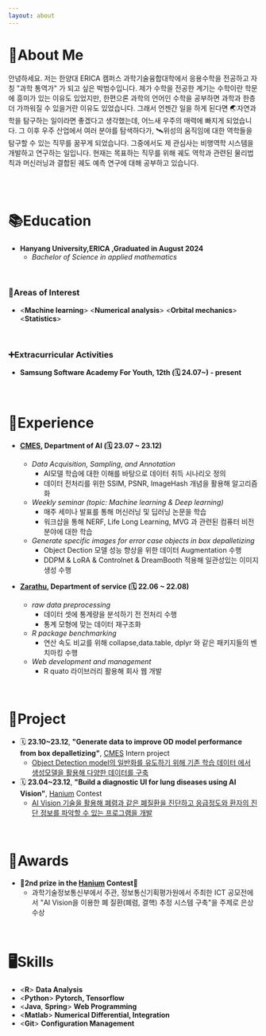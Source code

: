 ```yaml
---
layout: about 
---
```


# 🔎About Me


안녕하세요. 저는 한양대 ERICA 캠퍼스 과학기술융합대학에서 응용수학을 전공하고 자칭 "과학 통역가" 가 되고 싶은 박범수입니다. 
제가 수학을 전공한 계기는 수학이란 학문에 흥미가 있는 이유도 있었지만, 한편으론 과학의 언어인 수학을 공부하면 과학과 한층 더 가까워질 수 있을거란 이유도 있었습니다. 
그래서 언젠간 일을 하게 된다면 🌏자연과학을 탐구하는 일이라면 좋겠다고 생각했는데, 어느새 우주의 매력에 빠지게 되었습니다.
그 이후 우주 산업에서 여러 분야를 탐색하다가, 🛰️위성의 움직임에 대한 역학들을 탐구할 수 있는 직무를 꿈꾸게 되었습니다. 그중에서도 제 관심사는 비행역학 시스템을 개발하고 연구하는 일입니다.
현재는 목표하는 직무를 위해 궤도 역학과 관련된 물리법칙과 머신러닝과 결합된 궤도 예측 연구에 대해 공부하고 있습니다. 

<br/>


<br/>

# 📚Education
* **Hanyang University,ERICA ,Graduated in August 2024**
   * *Bachelor of Science in applied mathematics*

<br/>

### 📍Areas of Interest

 * <**Machine learning**> <**Numerical analysis**>  <**Orbital mechanics**>  <**Statistics**>


<br/>

### ➕Extracurricular Activities
* **Samsung Software Academy For Youth, 12th (🗓 24.07~) - present**

<br/>

# 🐥Experience
* **[CMES](https://www.cmesrobotics.ai/), Department of AI (🗓 23.07 ~ 23.12)**
  * *Data Acquisition, Sampling, and Annotation*
    * AI모델 학습에 대한 이해를 바탕으로 데이터 취득 시나리오 정의
    * 데이터 전처리를 위한 SSIM, PSNR, ImageHash 개념을 활용해 알고리즘화
  * *Weekly seminar (topic: Machine learning & Deep learning)*
    * 매주 세미나 발표를 통해 머신러닝 및 딥러닝 논문을 학습
    * 워크샵을 통해 NERF, Life Long Learning, MVG 과 관련된 컴퓨터 비전 분야에 대한 학습
  * *Generate specific images for error case objects in box depalletizing*
    * Object Dection 모델 성능 향상을 위한 데이터 Augmentation 수행
    * DDPM & LoRA & Controlnet & DreamBooth 적용해 일관성있는 이미지 생성 수행

* **[Zarathu](https://www.zarathu.com/), Department of service (🗓 22.06 ~ 22.08)**
  * *raw data preprocessing*
    * 데이터 셋에 통계량을 분석하기 전 전처리 수행
    * 통계 모형에 맞는 데이터 재구조화
  * *R package benchmarking*
    * 연산 속도 비교를 위해 collapse,data.table, dplyr 와 같은 패키지들의 벤치마킹 수행
  * *Web development and management*
    * R quato 라이브러리 활용해 회사 웹 개발


<br/>

# 🏁Project
* 🗓 **23.10~23.12**, **"Generate data to improve OD model performance from box depalletizing"**, [CMES](https://www.cmesrobotics.ai/) Intern project
  * [Object Detection model의 일반화를 유도하기 위해 기존 학습 데이터 에서 생성모델을 활용해 다양한 데이터를 구축](2023-10-01/company_project)
* 🗓 **23.04~23.12**, **"Build a diagnostic UI for lung diseases using AI Vision"**, [Hanium](https://www.hanium.or.kr/portal/index.do) Contest
  * [AI Vision 기술을 활용해 폐렴과 같은 폐질환을 진단하고 응급정도와 환자의 진단 정보를 파악할 수 있는 프로그램을 개발](2023-04-01/contest_exhibit_project)  


<br/>

# 🙏Awards
* **🥈2nd prize in the [Hanium](https://www.hanium.or.kr/portal/index.do) Contest🥈**
  * 과학기술정보통신부에서 주관, 정보통신기획평가원에서 주최한 ICT 공모전에서 "AI Vision을 이용한 폐 질환(폐렴, 결핵) 추정 시스템 구축"을 주제로 은상 수상

<br/>


# 🖥Skills
* <**R**> **Data Analysis**
* <**Python**>  **Pytorch, Tensorflow**
* <**Java**, **Spring**> **Web Programming**
* <**Matlab**> **Numerical Differential, Integration**
* <**Git**> **Configuration Management**




